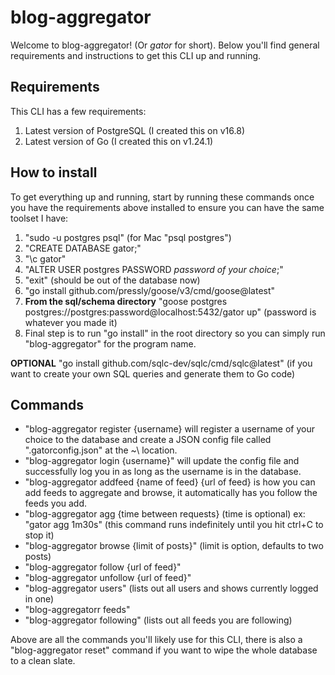 # blog-aggregator
Welcome to blog-aggregator! (Or *gator* for short). Below you'll find general requirements and instructions to get this CLI up and running.

## Requirements
This CLI has a few requirements:
1. Latest version of PostgreSQL (I created this on v16.8)
2. Latest version of Go (I created this on v1.24.1)

## How to install
To get everything up and running, start by running these commands once you have the requirements above installed to ensure you can have the same toolset I have:
1. "sudo -u postgres psql" (for Mac "psql postgres")
2. "CREATE DATABASE gator;"
3. "\c gator"
4. "ALTER USER postgres PASSWORD *password of your choice*;"
5. "exit" (should be out of the database now)
5. "go install github.com/pressly/goose/v3/cmd/goose@latest"
6. **From the sql/schema directory** "goose postgres postgres://postgres:password@localhost:5432/gator up" (password is whatever you made it)
7. Final step is to run "go install" in the root directory so you can simply run "blog-aggregator" for the program name.

**OPTIONAL** "go install github.com/sqlc-dev/sqlc/cmd/sqlc@latest" (if you want to create your own SQL queries and generate them to Go code)

## Commands
* "blog-aggregator register {username} will register a username of your choice to the database and create a JSON config file called ".gatorconfig.json" at the ~\ location.
* "blog-aggregator login {username}" will update the config file and successfully log you in as long as the username is in the database.
* "blog-aggregator addfeed {name of feed} {url of feed} is how you can add feeds to aggregate and browse, it automatically has you follow the feeds you add.
* "blog-aggregator agg {time between requests} (time is optional) ex: "gator agg 1m30s" (this command runs indefinitely until you hit ctrl+C to stop it)
* "blog-aggregator browse {limit of posts}" (limit is option, defaults to two posts)
* "blog-aggregator follow {url of feed}"
* "blog-aggregator unfollow {url of feed}"
* "blog-aggregator users" (lists out all users and shows currently logged in one)
* "blog-aggregatorr feeds"
* "blog-aggregator following" (lists out all feeds you are following)

Above are all the commands you'll likely use for this CLI, there is also a "blog-aggregator reset" command if you want to wipe the whole database to a clean slate.
